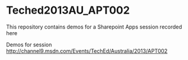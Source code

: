 Teched2013AU_APT002
===================

This repository contains demos for a Sharepoint Apps session recorded here

Demos for session http://channel9.msdn.com/Events/TechEd/Australia/2013/APT002
